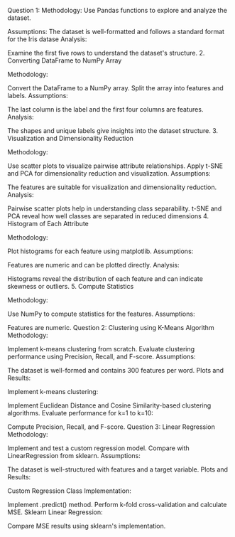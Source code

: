 Question 1:
Methodology: Use Pandas functions to explore and analyze the dataset.

Assumptions:
The dataset is well-formatted and follows a standard format for the Iris datase
Analysis:

Examine the first five rows to understand the dataset's structure.
2. Converting DataFrame to NumPy Array

Methodology:

Convert the DataFrame to a NumPy array.
Split the array into features and labels.
Assumptions:

The last column is the label and the first four columns are features.
Analysis:

The shapes and unique labels give insights into the dataset structure.
3. Visualization and Dimensionality Reduction

Methodology:

Use scatter plots to visualize pairwise attribute relationships.
Apply t-SNE and PCA for dimensionality reduction and visualization.
Assumptions:

The features are suitable for visualization and dimensionality reduction.
Analysis:

Pairwise scatter plots help in understanding class separability.
t-SNE and PCA reveal how well classes are separated in reduced dimensions
4. Histogram of Each Attribute

Methodology:

Plot histograms for each feature using matplotlib.
Assumptions:

Features are numeric and can be plotted directly.
Analysis:

Histograms reveal the distribution of each feature and can indicate skewness or outliers.
5. Compute Statistics

Methodology:

Use NumPy to compute statistics for the features.
Assumptions:

Features are numeric.
Question 2: Clustering using K-Means Algorithm
Methodology:

Implement k-means clustering from scratch.
Evaluate clustering performance using Precision, Recall, and F-score.
Assumptions:

The dataset is well-formed and contains 300 features per word.
Plots and Results:

Implement k-means clustering:

Implement Euclidean Distance and Cosine Similarity-based clustering algorithms.
Evaluate performance for k=1 to k=10:

Compute Precision, Recall, and F-score.
Question 3: Linear Regression
Methodology:

Implement and test a custom regression model.
Compare with LinearRegression from sklearn.
Assumptions:

The dataset is well-structured with features and a target variable.
Plots and Results:

Custom Regression Class Implementation:

Implement .predict() method.
Perform k-fold cross-validation and calculate MSE.
Sklearn Linear Regression:

Compare MSE results using sklearn's implementation.
